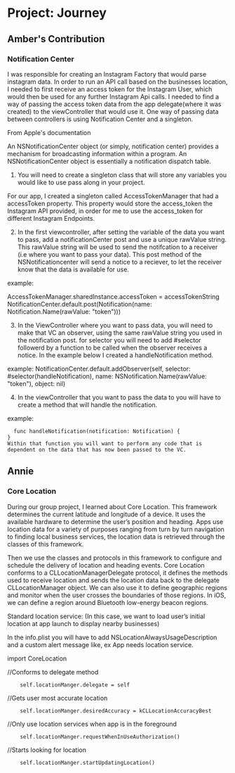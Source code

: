 # Project: Journey

## Amber's Contribution
### Notification Center

I was responsible for creating an Instagram Factory that would parse instagram data. In order to run an API call based on the businesses location, I needed to first 
receive an access token for the Instagram User, which would then be used for any further Instagram Api calls. I needed to find a way of passing the access token data from the app delegate(where it was created)
to the viewController that would use it. One way of passing data between controllers is using Notification Center and a singleton.

From Apple's documentation 

An NSNotificationCenter object (or simply, notification center) provides a mechanism for broadcasting information within a program. An NSNotificationCenter object is essentially a notification dispatch table.

1. You will need to create a singleton class that will store any variables you would like to use pass along in your project.
  
 For our app, I created a singleton called  AccessTokenManager that had a accessToken property. This property would store the access_token the Instagram API provided, in order for me to use the access_token for different Instagram Endpoints.

2. In the first viewcontroller, after setting the variable of the data you want to pass, add a notificationCenter post and use a unique rawValue string. This rawValue string will be used to send the notifcation to a receiver (i.e where you want to pass your data). This post method of the NSNotificationcenter will send a notice to a reciever, to let the receiver know that the data is available for use. 

example: 

AccessTokenManager.sharedInstance.accessToken = accessTokenString
NotificationCenter.default.post(Notification(name: Notification.Name(rawValue: "token")))

3. In the ViewController where you want to pass data, you will need to make that VC an observer, using the same rawValue string you used in the notification post. for selector you will need to add #selector followerd by a function to be called when the observer receives a notice. In the example below I created a handleNotification method. 

example: 
NotificationCenter.default.addObserver(self, selector: #selector(handleNotification), name: NSNotification.Name(rawValue: "token"), object: nil)

4. In the viewController that you want to pass the data to you will have to create a method that will handle the notification. 

example: 

      func handleNotification(notification: Notification) {
    }
    Within that function you will want to perform any code that is dependent on the data that has now been passed to the VC.
    
## Annie
### Core Location

During our group project, I learned about Core Location. This framework determines the current latitude and longitude of a device. It uses the available hardware to determine the user’s position and heading. Apps use location data for a variety of purposes ranging from turn by turn navigation to finding local business services, the location data is retrieved through the classes of this framework.

Then we use the classes and protocols in this framework to configure and schedule the delivery of location and heading events. Core Location conforms to a CLLocationManagerDelegate protocol, it defines the methods used to receive location and sends the location data back to the delegate CLLocationManager object. We can also use it to define geographic regions and monitor when the user crosses the boundaries of those regions. In iOS, we can define a region around Bluetooth low-energy beacon regions.

Standard location service: (In this case, we want to load user’s initial location at app launch to display nearby businesses)

In the info.plist you will have to add NSLocationAlwaysUsageDescription and a custom alert message like, ex App needs location service.

import CoreLocation

//Conforms to delegate method

        self.locationManger.delegate = self
        
 //Gets user most accurate location
 
        self.locationManger.desiredAccuracy = kCLLocationAccuracyBest
        
//Only use location services when app is in the foreground

        self.locationManger.requestWhenInUseAuthorization()
        
//Starts looking for location

        self.locationManger.startUpdatingLocation()


